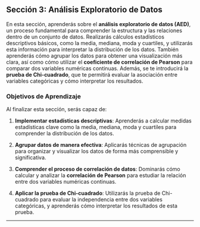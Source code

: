 ## Sección 3: Análisis Exploratorio de Datos

En esta sección, aprenderás sobre el **análisis exploratorio de datos (AED)**, un proceso fundamental para comprender la estructura y las relaciones dentro de un conjunto de datos. Realizarás cálculos estadísticos descriptivos básicos, como la media, mediana, moda y cuartiles, y utilizarás esta información para interpretar la distribución de los datos. También aprenderás cómo agrupar los datos para obtener una visualización más clara, así como cómo utilizar el **coeficiente de correlación de Pearson** para comparar dos variables numéricas continuas. Además, se te introducirá la **prueba de Chi-cuadrado**, que te permitirá evaluar la asociación entre variables categóricas y cómo interpretar los resultados.

### Objetivos de Aprendizaje

Al finalizar esta sección, serás capaz de:

1. **Implementar estadísticas descriptivas**: Aprenderás a calcular medidas estadísticas clave como la media, mediana, moda y cuartiles para comprender la distribución de los datos.

2. **Agrupar datos de manera efectiva**: Aplicarás técnicas de agrupación para organizar y visualizar los datos de forma más comprensible y significativa.

3. **Comprender el proceso de correlación de datos**: Dominarás cómo calcular y analizar la **correlación de Pearson** para estudiar la relación entre dos variables numéricas continuas.

4. **Aplicar la prueba de Chi-cuadrado**: Utilizarás la prueba de Chi-cuadrado para evaluar la independencia entre dos variables categóricas, y aprenderás cómo interpretar los resultados de esta prueba.

---

